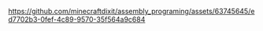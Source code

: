 

https://github.com/minecraftdixit/assembly_programing/assets/63745645/ed7702b3-0fef-4c89-9570-35f564a9c684

